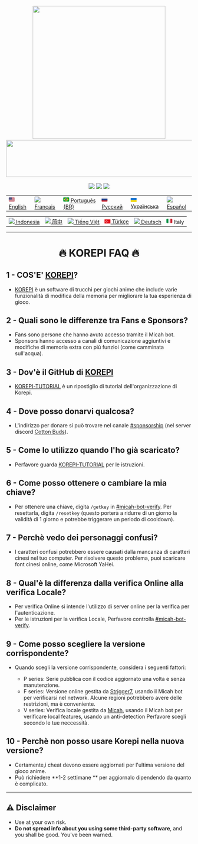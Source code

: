 <p align="center">
  <a href="#"><img width="360" height="360" src="https://media.discordapp.net/attachments/1033549666769449002/1107009612210765955/matches.png"></a>
  <a href="#"><img width="650" height="100" src="https://share.creavite.co/FBkHy3zbN4CgWCr0.gif"></a>
</p>

<p align="center">
	<a href="https://github.com/Korepi/keyauth-cpp-library/releases"><img src="https://img.shields.io/github/downloads/Korepi/keyauth-cpp-library/total.svg?style=for-the-badge&color=darkcyan"></a>
	<a href="https://github.com/Korepi/Korepi/graphs/contributors"><img src="https://img.shields.io/github/contributors/Korepi/Korepi?style=for-the-badge&color=darkcyan"></a>
	<a href="https://discord.gg/cottonbuds"><img src="https://img.shields.io/discord/440536354544156683?label=Discord&logo=discord&style=for-the-badge&color=darkviolet"></a>
</p>

<div align="center">
<table>
  <tr>
    <td valign="center"><a href="README.md"><img src="https://github.com/twitter/twemoji/blob/master/assets/svg/1f1fa-1f1f8.svg" width="16"/> English</td>
    <td valign="center"><a href="README_fr-fr.md"><img src="https://em-content.zobj.net/thumbs/160/twitter/154/flag-for-france_1f1eb-1f1f7.png" width="16"/> Français</td>
    <td valign="center"><a href="README_pt-br.md"><img src="https://github.com/twitter/twemoji/blob/master/assets/svg/1f1e7-1f1f7.svg" width="16"/> Português (BR)</td>
    <td valign="center"><a href="README_ru-ru.md"><img src="https://github.com/twitter/twemoji/blob/master/assets/svg/1f1f7-1f1fa.svg" width="16"/> Русский</a></td>
    <td valign="center"><a href="README_ua-ua.md"><img src="https://github.com/Andrew1397/Ukraine/blob/main/Flag_of_Ukraine.png" width="16"/> Українська</a></td>
    <td valign="center"><a href="README_es-cl.md"><img src="https://twemoji.maxcdn.com/v/13.0.0/svg/1f1e6-1f1f7.svg" width="16"/> Español</td>
      
  </tr>
</table>
</div>
<div align="center">
<table>
  <tr>
    <td valign="center"><a href="README_id-id.md"><img src="https://em-content.zobj.net/thumbs/120/twitter/351/flag-indonesia_1f1ee-1f1e9.png" width="16"/> Indonesia</td>
    <td valign="center"><a href="README_zh-cn.md"><img src="https://em-content.zobj.net/thumbs/120/twitter/351/flag-china_1f1e8-1f1f3.png" width="16"/> 简中</a></td> 
    <td valign="center"><a href="README_vi-vn.md"><img src="https://em-content.zobj.net/thumbs/120/twitter/351/flag-vietnam_1f1fb-1f1f3.png" width="16"/> Tiếng Việt </a></td>
    <td valign="center"><a href="README_tr-tr.md"><img src="https://raw.githubusercontent.com/hampusborgos/country-flags/ba2cf4101bf029d2ada26da2f95121de74581a4d/svg/tr.svg" width="16"/> Türkçe </a></td>
    <td valign="center"><a href="README_de-de.md"><img src="https://cdn.jsdelivr.net/gh/twitter/twemoji/assets/svg/1f1e9-1f1ea.svg" width="16"/> Deutsch</td>
    <td valign="center"><img src="https://github.com/twitter/twemoji/blob/master/assets/svg/1f1ee-1f1f9.svg" width="16"/> Italy</a></td>
  </tr>
</table>
</div>
	    
---
<div align="center">
  
# 🔥 KOREPI FAQ 🔥

</div>

## 1 - COS'E' [KOREPI](https://github.com/Korepi/Korepi)?

- [KOREPI](https://github.com/Korepi/Korepi) è un software di trucchi per giochi anime che include varie funzionalità di modifica della memoria per migliorare la tua esperienza di gioco.

## 2 - Quali sono le differenze tra Fans e Sponsors?

- Fans sono persone che hanno avuto accesso tramite il Micah bot.
- Sponsors hanno accesso a canali di comunicazione aggiuntivi e modifiche di memoria extra con più funzioi (come camminata sull'acqua).

## 3 - Dov'è il GitHub di [KOREPI](https://github.com/Korepi/Korepi)

- [KOREPI-TUTORIAL](https://github.com/Korepi/Korepi-Tutorial) è un ripostiglio di tutorial dell'organizzazione di Korepi.

## 4 - Dove posso donarvi qualcosa?

- L'indirizzo per donare si può trovare nel canale ⁠[#sponsorship](https://discord.com/channels/1069057220802781265/1097565269985071205) (nel server discord [Cotton Buds](https://discord.gg/cottonbuds)).

## 5 - Come lo utilizzo quando l'ho già scaricato?

- Perfavore guarda [KOREPI-TUTORIAL](https://github.com/Korepi/Korepi-Tutorial) per le istruzioni.

## 6 - Come posso ottenere o cambiare la mia chiave?

- Per ottenere una chiave, digita `/getkey` in ⁠[#micah-bot-verify](https://discord.com/channels/1069057220802781265/1109781322005741658). Per resettarla, digita `/resetkey` (questo porterà a ridurre di un giorno la validità di 1 giorno e potrebbe triggerare un periodo di cooldown).

## 7 - Perchè vedo dei personaggi confusi?

- I caratteri confusi potrebbero essere causati dalla mancanza di caratteri cinesi nel tuo computer. Per risolvere questo problema, puoi scaricare font cinesi online, come Microsoft YaHei.

## 8 - Qual'è la differenza dalla verifica Online alla verifica Locale?

- Per verifica Online si intende l'utilizzo di server online per la verifica per l'autenticazione.
- Per le istruzioni per la verifica Locale, Perfavore controlla [#micah-bot-verify](https://discord.com/channels/1069057220802781265/1109781322005741658).

## 9 - Come posso scegliere la versione corrispondente?

- Quando scegli la versione corrispondente, considera i seguenti fattori:

   + P series: Serie pubblica con il codice aggiornato una volta e senza manutenzione.
   + F series: Versione online gestita da [Strigger7](https://github.com/Strigger7), usando il Micah bot per verificarsi nel network. Alcune regioni potrebbero avere delle restrizioni, ma è conveniente.
   + V series: Verifica locale gestita da [Micah](https://github.com/Micah123321), usando il Micah bot per verificare local features, usando un anti-detection
Perfavore scegli secondo le tue neccessità.

## 10 - Perchè non posso usare Korepi nella nuova versione?

- Certamente,i cheat devono essere aggiornati per l'ultima versione del gioco anime.
- Può richiedere **1-2 settimane ** per aggiornalo dipendendo da quanto è complicato.
---

## ⚠ Disclaimer

- Use at your own risk.
- **Do not spread info about you using some third-party software**, and you shall be good. You've been warned.
